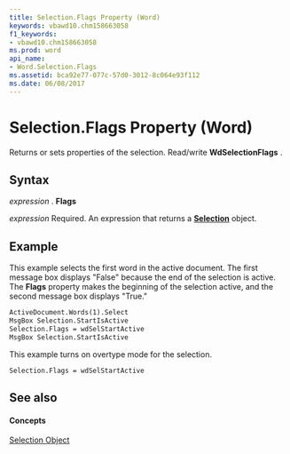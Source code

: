 ```yaml
---
title: Selection.Flags Property (Word)
keywords: vbawd10.chm158663058
f1_keywords:
- vbawd10.chm158663058
ms.prod: word
api_name:
- Word.Selection.Flags
ms.assetid: bca92e77-077c-57d0-3012-8c064e93f112
ms.date: 06/08/2017
---
```



# Selection.Flags Property (Word)

Returns or sets properties of the selection. Read/write **WdSelectionFlags** .


## Syntax

 _expression_ . **Flags**

 _expression_ Required. An expression that returns a **[Selection](selection-object-word.md)** object.


## Example

This example selects the first word in the active document. The first message box displays "False" because the end of the selection is active. The **Flags** property makes the beginning of the selection active, and the second message box displays "True."


```vb
ActiveDocument.Words(1).Select 
MsgBox Selection.StartIsActive 
Selection.Flags = wdSelStartActive 
MsgBox Selection.StartIsActive
```

This example turns on overtype mode for the selection.




```
Selection.Flags = wdSelStartActive
```


## See also


#### Concepts


[Selection Object](selection-object-word.md)

